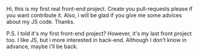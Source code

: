 Hi, this is my first real front-end project. 
Create you pull-requests please if you want contribute it. 
Also, i will be glad if you give me some advices about my JS code. Thanks.

P.S. I told it's my first front-end project? However, it's my last front project too. I like JS, but i more interested in back-end. 
Although I don’t know in advance, maybe i'll be back.
